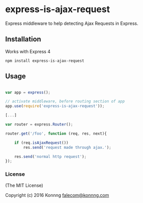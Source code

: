 # express-is-ajax-request

Express middleware to help detecting Ajax Requests in Express.

## Installation

Works with Express 4

```npm install express-is-ajax-request```

## Usage

```javascript

var app = express();

// activate middleware, before routing section of app
app.use(require('express-is-ajax-request'));

[...]

var router = express.Router();

router.get('/foo', function (req, res, next){

	if (req.isAjaxRequest())
		res.send('request made through ajax.');

	res.send('normal http request');
});

```

### License

(The MIT License)

Copyright (c) 2016 Konnng <falecom@konnng.com>
